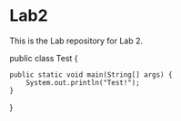 # Lab2

This is the Lab repository for Lab 2. 

public class Test {

    public static void main(String[] args) {
        System.out.println("Test!");
    }

}
